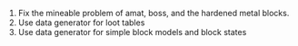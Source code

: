 1. Fix the mineable problem of amat, boss, and the hardened metal blocks.
2. Use data generator for loot tables
3. Use data generator for simple block models and block states
